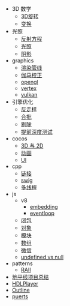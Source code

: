 - 3D 数学
    - [3D旋转](math/rotation.md)
    - [变换](math/transform.md)
- 光照
    - [反射方程](lighting/equation.md)
    - [光照](lighting/光照.md)
    - [阴影](lighting/阴影.md)
- graphics
    - [渲染管线](graphics/pipeline.md)
    - [伽马校正](graphics/gamma.md)
    - [opengl](graphics/opengl.md)
    - [vertex](graphics/vertex.md)
    - [vulkan](graphics/vulkan.md)
- 引擎优化
    - [反走样](引擎优化/反走样.md)
    - [合批](引擎优化/batching.md)
    - [剔除](引擎优化/剔除.md)
    - [提前深度测试](引擎优化/提前深度测试.md)
- cocos
    - [3D 与 2D](cocos/3D%20与%202D.md)
    - [动画](cocos/动画.md)
    - [UI](cocos/UI.md)
- cpp
    - [链接](cpp/链接.md)
    - [swig](cpp/swig.md)
    - [多线程](cpp/threading.md)
- js
    - v8
        - [embedding](js/v8/embedding.md)
        - [eventloop](js/v8/eventloop.md)
    - [闭包](js/闭包.md)
    - [对象](js/对象.md)
    - [模块](js/模块.md)
    - [数组](js/数组.md)
    - [微信](js/minigame.md)
    - [undefined vs null](js/undefined_vs_null.md)
- patterns
    - [RAII](patterns/RAII.md)
- [地平线项目总结](horizon.md)
- [HDLPlayer](HDLPlayer.md)
- [Outline](Outline.md)
- [puerts](puerts.md)
